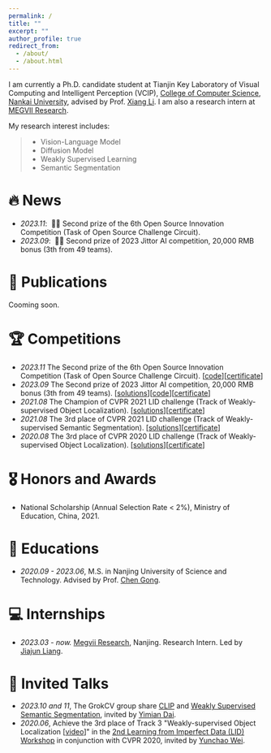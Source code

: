 ```yaml
---
permalink: /
title: ""
excerpt: ""
author_profile: true
redirect_from: 
  - /about/
  - /about.html
---
```


<span class='anchor' id='about-me'></span>

I am currently a Ph.D. candidate student at Tianjin Key Laboratory of Visual Computing and Intelligent Perception (VCIP), [College of Computer Science](https://cc.nankai.edu.cn/), [Nankai University](https://en.nankai.edu.cn/), advised by Prof. [Xiang Li](http://implus.github.io/). I am also a research intern at [MEGVII Research](https://research.megvii.com/).

My research interest includes:

> *  Vision-Language Model 
> *  Diffusion Model 
> *  Weakly Supervised Learning
> *  Semantic Segmentation


# 🔥 News
- *2023.11*: &nbsp;🎉🎉 Second prize of the 6th Open Source Innovation Competition (Task of Open Source Challenge Circuit). 
- *2023.09*: &nbsp;🎉🎉 Second prize of 2023 Jittor AI competition, 20,000 RMB bonus (3th from 49 teams). 

# 📝 Publications

Cooming soon.

# 🏆 Competitions
- *2023.11* The Second prize of the 6th Open Source Innovation Competition (Task of Open Source Challenge Circuit).
  [[code](https://github.com/Rose-41/USS-jittor)][[certificate](https://github.com/IMPlus-PCALab/AICompetition/blob/main/certificate/2023%E7%AC%AC%E5%85%AD%E5%B1%8A%E5%BC%80%E6%BA%90%E5%88%9B%E6%96%B0%E5%A4%A7%E8%B5%9B%E5%BC%80%E6%BA%90%E4%BB%BB%E5%8A%A1%E6%8C%91%E6%88%98%E8%B5%9B%E9%81%93%E4%BA%8C%E7%AD%89%E5%A5%96.pdf)]
- *2023.09* The Second prize of 2023 Jittor AI competition, 20,000 RMB bonus (3th from 49 teams).
  [[solutions](https://docs.google.com/presentation/d/1dGCrVgahOedlZOG39SkQG2bvBo0D3wEo/edit?usp=sharing&ouid=117231763684180453695&rtpof=true&sd=true)][[code](https://github.com/Rose-41/USS-jittor)][[certificate](https://github.com/IMPlus-PCALab/AICompetition/blob/main/certificate/2023%E8%AE%A1%E5%9B%BE%E4%BA%BA%E5%B7%A5%E6%99%BA%E8%83%BD%E6%8C%91%E6%88%98%E8%B5%9B%E5%A4%A7%E8%A7%84%E6%A8%A1%E6%97%A0%E7%9B%91%E7%9D%A3%E8%AF%AD%E4%B9%89%E5%88%86%E5%89%B2%E4%BA%8C%E7%AD%89%E5%A5%96.jpg)]
- *2021.08* The Champion of CVPR 2021 LID challenge (Track of Weakly-supervised Object Localization). [[solutions](https://docs.google.com/presentation/d/1Yp7lxc7UmxIHtwis0G4pw58QTxvTU6tt/edit#slide=id.p14)][[certificate](https://github.com/Rose-41/ZhenyuanChen.github.io/blob/main/images/cvpr21_1.pdf)]
- *2021.08* The 3rd place of CVPR 2021 LID challenge (Track of Weakly-supervised Semantic Segmentation). [[solutions](https://docs.google.com/presentation/d/1Qps5EAGdi2fPzeZZ5llmGvvF57Sv8bcy/edit#slide=id.p1)][[certificate](https://github.com/Rose-41/ZhenyuanChen.github.io/blob/main/images/cvpr21_3.pdf)]
- *2020.08* The 3rd place of CVPR 2020 LID challenge (Track of Weakly-supervised Object Localization). [[solutions](https://docs.google.com/presentation/d/16jJJjcP3wPG66kJggWjuOpYt-EpeRc54/edit#slide=id.p1)][[certificate](https://github.com/Rose-41/ZhenyuanChen.github.io/blob/main/images/cvpr.pdf)]

# 🎖 Honors and Awards
- National Scholarship (Annual Selection Rate < 2%), Ministry of Education, China, 2021.

# 📖 Educations
- *2020.09 - 2023.06*, M.S. in Nanjing University of Science and Technology. Advised by Prof. [Chen Gong](https://gcatnjust.github.io/ChenGong/index.html).

# 💻 Internships
- *2023.03 - now.* [Megvii Research](https://megvii.com/), Nanjing. Research Intern. Led by [Jiajun Liang](https://scholar.google.com.hk/citations?user=xNxlvjEAAAAJ&hl=zh-CN).

# 💬 Invited Talks
- *2023.10 and 11*, The GrokCV group share [CLIP](https://www.bilibili.com/video/BV1G94y177Qs/?spm_id_from=333.999.0.0&vd_source=5d94831d6e7d1ae25d5637b557799c8c) and [Weakly Supervised Semantic Segmentation](https://www.bilibili.com/video/BV1Nj411i7YZ/?spm_id_from=333.999.0.0), invited by [Yimian Dai](https://scholar.google.com.hk/citations?user=y5Ov6VAAAAAJ&hl=zh-CN).
- *2020.06*, Achieve the 3rd place of Track 3 "Weakly-supervised Object Localization [[video](https://www.youtube.com/watch?v=sO2c_DyzVHo&t=5s)]" in the [2nd Learning from Imperfect Data (LID) Workshop](https://lidchallenge.github.io/) in conjunction with CVPR 2020, invited by [Yunchao Wei](https://weiyc.github.io/).



